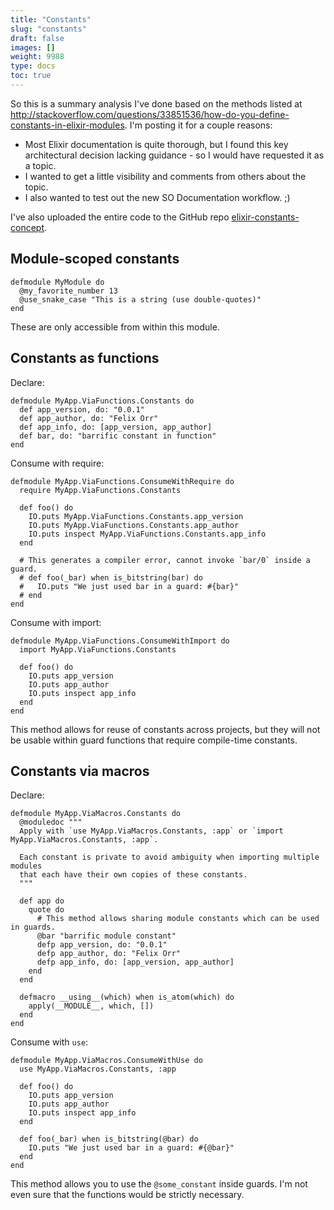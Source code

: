 ```yaml
---
title: "Constants"
slug: "constants"
draft: false
images: []
weight: 9988
type: docs
toc: true
---
```


So this is a summary analysis I've done based on the methods listed at http://stackoverflow.com/questions/33851536/how-do-you-define-constants-in-elixir-modules. I'm posting it for a couple reasons:

 - Most Elixir documentation is quite thorough, but I found this key architectural decision lacking guidance - so I would have requested it as a topic.
 - I wanted to get a little visibility and comments from others about the topic.
 - I also wanted to test out the new SO Documentation workflow. ;)

I've also uploaded the entire code to the GitHub repo [elixir-constants-concept](https://github.com/bill-mybiz/elixir-constants-concept).

## Module-scoped constants
    defmodule MyModule do
      @my_favorite_number 13
      @use_snake_case "This is a string (use double-quotes)"
    end

These are only accessible from within this module.

## Constants as functions
Declare:

    defmodule MyApp.ViaFunctions.Constants do
      def app_version, do: "0.0.1"
      def app_author, do: "Felix Orr"
      def app_info, do: [app_version, app_author]
      def bar, do: "barrific constant in function"
    end

Consume with require:

    defmodule MyApp.ViaFunctions.ConsumeWithRequire do
      require MyApp.ViaFunctions.Constants
    
      def foo() do
        IO.puts MyApp.ViaFunctions.Constants.app_version
        IO.puts MyApp.ViaFunctions.Constants.app_author
        IO.puts inspect MyApp.ViaFunctions.Constants.app_info
      end
    
      # This generates a compiler error, cannot invoke `bar/0` inside a guard.
      # def foo(_bar) when is_bitstring(bar) do
      #   IO.puts "We just used bar in a guard: #{bar}"
      # end
    end

Consume with import:

    defmodule MyApp.ViaFunctions.ConsumeWithImport do
      import MyApp.ViaFunctions.Constants
    
      def foo() do
        IO.puts app_version
        IO.puts app_author
        IO.puts inspect app_info
      end
    end

This method allows for reuse of constants across projects, but they will not be usable within guard functions that require compile-time constants.

## Constants via macros
Declare:

    defmodule MyApp.ViaMacros.Constants do
      @moduledoc """
      Apply with `use MyApp.ViaMacros.Constants, :app` or `import MyApp.ViaMacros.Constants, :app`.
    
      Each constant is private to avoid ambiguity when importing multiple modules
      that each have their own copies of these constants.
      """
    
      def app do
        quote do
          # This method allows sharing module constants which can be used in guards.
          @bar "barrific module constant"
          defp app_version, do: "0.0.1"
          defp app_author, do: "Felix Orr"
          defp app_info, do: [app_version, app_author]
        end
      end
    
      defmacro __using__(which) when is_atom(which) do
        apply(__MODULE__, which, [])
      end
    end

Consume with `use`:

    defmodule MyApp.ViaMacros.ConsumeWithUse do
      use MyApp.ViaMacros.Constants, :app
    
      def foo() do
        IO.puts app_version
        IO.puts app_author
        IO.puts inspect app_info
      end
    
      def foo(_bar) when is_bitstring(@bar) do
        IO.puts "We just used bar in a guard: #{@bar}"
      end
    end

This method allows you to use the `@some_constant` inside guards. I'm not even sure that the functions would be strictly necessary. 
    

